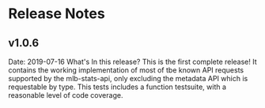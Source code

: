 # Release Notes

## v1.0.6
Date: 2019-07-16
What's In this release?
This is the first complete release! It contains the working implementation of most of tbe known
API requests supported by the mlb-stats-api, only excluding the metadata API which is requestable by
type.
This tests includes a function testsuite, with a reasonable level of code coverage.
